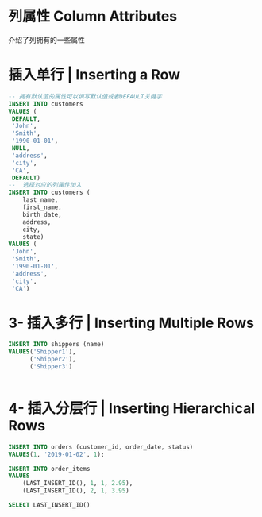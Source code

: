 # 列属性 Column Attributes
介绍了列拥有的一些属性

# 插入单行 | Inserting a Row
```SQL
-- 拥有默认值的属性可以填写默认值或者DEFAULT关键字
INSERT INTO customers
VALUES (
 DEFAULT,
 'John', 
 'Smith',
 '1990-01-01',
 NULL,
 'address',
 'city',
 'CA',
 DEFAULT)
--  选择对应的列属性加入
INSERT INTO customers (
	last_name, 
	first_name,
	birth_date,
	address,
	city,
	state)
VALUES (
 'John', 
 'Smith',
 '1990-01-01',
 'address',
 'city',
 'CA')
```


# 3- 插入多行 | Inserting Multiple Rows
```SQl
INSERT INTO shippers (name)
VALUES('Shipper1'),
	  ('Shipper2'),
	  ('Shipper3')
			
```

# 4- 插入分层行 | Inserting Hierarchical Rows
```SQL
INSERT INTO orders (customer_id, order_date, status)
VALUES(1, '2019-01-02', 1);

INSERT INTO order_items
VALUES 
	(LAST_INSERT_ID(), 1, 1, 2.95),
	(LAST_INSERT_ID(), 2, 1, 3.95)

SELECT LAST_INSERT_ID()

```